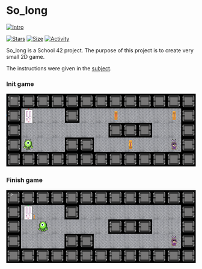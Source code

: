 # So_long

[![Intro](https://img.shields.io/badge/Cursus-So_long-success?style=for-the-badge&logo=42)](https://github.com/bshintak/So_long)
 
 [![Stars](https://img.shields.io/github/stars/bshintak/So_long?color=ffff00&label=Stars&logo=Stars&style=?style=flat)](https://github.com/bshintak/So_long)
 [![Size](https://img.shields.io/github/repo-size/bshintak/So_long?color=blue&label=Size&logo=Size&style=?style=flat)](https://github.com/bshintak/So_long)
 [![Activity](https://img.shields.io/github/last-commit/bshintak/So_long?color=red&label=Last%20Commit&style=flat)](https://github.com/bshintak/So_long)

 So_long is a School 42 project. The purpose of this project is to create very small 2D game.
 
 The instructions were given in the [subject](https://github.com/bshintak/So_long/blob/master/subject_solong.pdf).

### Init game
<p align="center">
  <img src=https://raw.githubusercontent.com/bshintak/So_long/main/so_long.png />
</p>

### Finish game
<p align="center">
  <img src=https://raw.githubusercontent.com/bshintak/So_long/main/so_long2.png />
</p>

